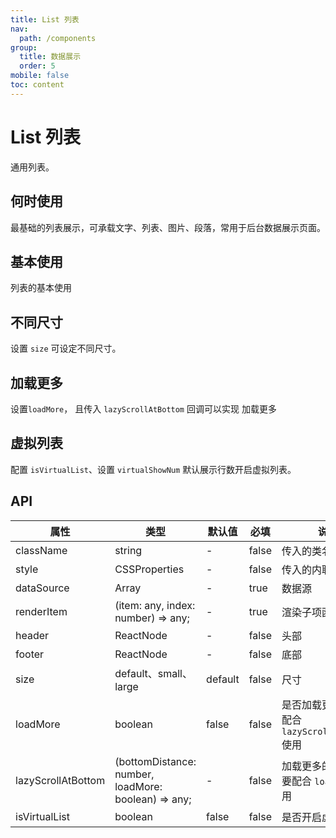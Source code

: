 ```yaml
---
title: List 列表
nav:
  path: /components
group:
  title: 数据展示
  order: 5
mobile: false
toc: content
---
```


# List 列表
通用列表。

## 何时使用
最基础的列表展示，可承载文字、列表、图片、段落，常用于后台数据展示页面。

## 基本使用

列表的基本使用

<code src='./demos/demo1.tsx'></code>

## 不同尺寸

设置 `size` 可设定不同尺寸。

<code src='./demos/demo2.tsx'></code>

## 加载更多

设置`loadMore`， 且传入 `lazyScrollAtBottom` 回调可以实现 加载更多

<code src='./demos/demo3.tsx'></code>

## 虚拟列表

配置 `isVirtualList`、设置 `virtualShowNum` 默认展示行数开启虚拟列表。

<code src="./demos/demo5.tsx"></code>


## API
| 属性 | 类型               | 默认值   | 必填 | 说明 |
| ---- | ------------------| -------- | ---- | ---- |
| className | string | - |  false  | 传入的类名
| style | CSSProperties | - |  false  | 传入的内联样式
| dataSource | Array<any> | - |  true  | 数据源
| renderItem | (item: any, index: number) => any; | - |  true  | 渲染子项函数
| header | ReactNode | - |  false  | 头部
| footer | ReactNode | - |  false  | 底部
| size | default、small、large | default |  false  | 尺寸
| loadMore | boolean | false |  false  | 是否加载更多，需要配合 `lazyScrollAtBottom` 使用
| lazyScrollAtBottom | (bottomDistance: number, loadMore: boolean) => any; | - |  false  | 加载更多的回调，需要配合 `loadMore` 使用
| isVirtualList | boolean | false |  false  | 是否开启虚拟列表